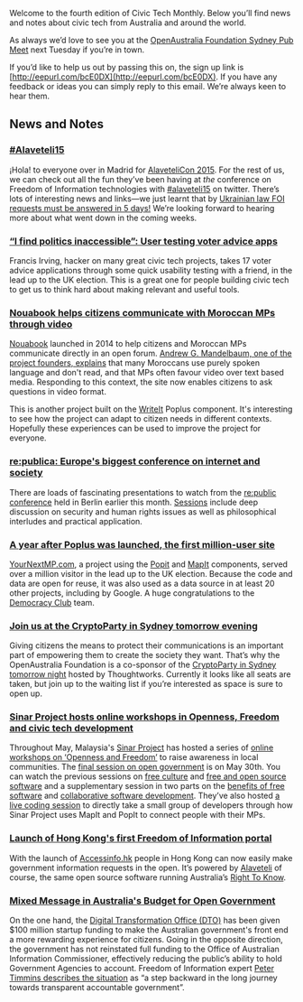 Welcome to the fourth edition of Civic Tech Monthly. Below you’ll find news and notes about civic tech from Australia and around the world.

As always we’d love to see you at the [OpenAustralia Foundation Sydney Pub Meet](http://www.meetup.com/OpenAustralia-Foundation/) next Tuesday if you’re in town.

If you’d like to help us out by passing this on, the sign up link is [http://eepurl.com/bcE0DX](http://eepurl.com/bcE0DX).
If you have any feedback or ideas you can simply reply to this email. We’re always keen to hear them.

## News and Notes

### [\#Alaveteli15](https://twitter.com/hashtag/alaveteli15?src=hash&vertical=default&f=tweets)

¡Hola! to everyone over in Madrid for [AlaveteliCon 2015](https://www.mysociety.org/projects/freedom-of-information/alaveteli/alavetelicon%202015/).
For the rest of us, we can check out all the fun they’ve been having at *the* conference on Freedom of Information technologies with [\#alaveteli15](https://twitter.com/hashtag/alaveteli15?src=hash&vertical=default&f=tweets)
 on twitter.
There’s lots of interesting news and links—we just learnt that by [Ukrainian law FOI requests must be answered in 5 days!](https://twitter.com/alaveteli_foi/status/600653401437921280)
We’re looking forward to hearing more about what went down in the coming weeks.

### [“I find politics inaccessible”: User testing voter advice apps](http://www.flourish.org/2015/04/i-find-politics-inaccessible-user-testing-voter-advice-apps/)

Francis Irving, hacker on many great civic tech projects, takes 17 voter advice applications through some quick usability testing with a friend, in the lead up to the UK election.
This is a great one for people building civic tech to get us to think hard about making relevant and useful tools.

### [Nouabook helps citizens communicate with Moroccan MPs through video](https://groups.google.com/forum/?utm_medium=email&utm_source=footer#!msg/poplus/XWzOrY-35fI/5opG2R2OgjgJ)

[Nouabook](http://nouabook.ma/) launched in 2014 to help citizens and Moroccan MPs communicate directly in an open forum.
[Andrew G. Mandelbaum, one of the project founders, explains](https://groups.google.com/forum/?utm_medium=email&utm_source=footer#!msg/poplus/XWzOrY-35fI/5opG2R2OgjgJ) that many Moroccans use purely spoken language and don't read, and that MPs often favour video over text based media.
Responding to this context, the site now enables citizens to ask questions in video format.

This is another project built on the [WriteIt](http://writeit.poplus.org/) Poplus component.
It's interesting to see how the project can adapt to citizen needs in different contexts.
Hopefully these experiences can be used to improve the project for everyone.

### [re:publica: Europe's biggest conference on internet and society](https://re-publica.de/en)

There are loads of fascinating presentations to watch from the [re:public conference](https://re-publica.de/en) held in Berlin earlier this month.
[Sessions](https://re-publica.de/archive/sessions) include deep discussion on security and human rights issues as well as philosophical interludes and practical application.

### [A year after Poplus was launched, the first million-user site](https://groups.google.com/forum/?utm_medium=email&utm_source=footer#!msg/poplus/0aieK9X0iz4/z7OO7BCTFHAJ)

[YourNextMP.com](https://yournextmp.com/), a project using the [Popit](http://popit.poplus.org/) and [MapIt](http://mapit.poplus.org/) components, served over a million visitor in the lead up to the UK election.
Because the code and data are open for reuse, it was also used as a data source in at least 20 other projects, including by Google.
A huge congratulations to the [Democracy Club](https://democracyclub.org.uk/) team.

### [Join us at the CryptoParty in Sydney tomorrow evening](http://www.eventbrite.com.au/e/cryptoparty-sydney-registration-16721045096?aff=estw)

Giving citizens the means to protect their communications is an important part of empowering them to create the society they want.
That’s why the OpenAustralia Foundation is a co-sponsor of the [CryptoParty in Sydney tomorrow night](http://www.eventbrite.com.au/e/cryptoparty-sydney-registration-16721045096?aff=estw) hosted by Thoughtworks.
Currently it looks like all seats are taken, but join up to the waiting list if you’re interested as space is sure to open up.

### [Sinar Project hosts online workshops in Openness, Freedom and civic tech development](http://sinarproject.org/en/activities)

Throughout May, Malaysia's [Sinar Project](http://sinarproject.org/en) has hosted a series of [online workshops on ‘Openness and Freedom’](http://sinarproject.org/en/activities) to raise awareness in local communities.
The [final session on open government](https://plus.google.com/events/cbt8k0f4c8gl449l4h6b89jb79s) is on May 30th.
You can watch the previous sessions on [free culture](https://www.youtube.com/watch?v=1nFcFaulr58&feature=youtu.be) and [free and open source software](https://www.youtube.com/watch?v=6UNx0Cq5l4Y) and a supplementary session in two parts on the [benefits of free software](https://www.youtube.com/watch?v=EaAabrBu5BU) and [collaborative software development](https://www.youtube.com/watch?v=djD0b_pwhPY).
They’ve also hosted [a live coding session](https://plus.google.com/events/cip9ia3dq50ag9f7daanslv0ljs) to directly take a small group of developers through how Sinar Project uses MapIt and PopIt to connect people with their MPs.

### [Launch of Hong Kong's first Freedom of Information portal](https://accessinfo.hk/)

With the launch of [Accessinfo.hk](https://accessinfo.hk) people in Hong Kong can now easily make government information requests in the open. It’s powered by [Alaveteli](http://alaveteli.org/) of course, the same open source software running Australia’s [Right To Know](https://www.righttoknow.org.au/).

### [Mixed Message in Australia's Budget for Open Government](http://foi-privacy.blogspot.com.au/2015/05/budget-allocates-transitional-cash-to.html)

On the one hand, the [Digital Transformation Office (DTO)](https://www.dto.gov.au/) has been given $100 million startup funding to make the Australian government's front end a more rewarding experience for citizens.
Going in the opposite direction, the government has not reinstated full funding to the Office of Australian Information Commissioner, effectively reducing the public’s ability to hold Government Agencies to account.
Freedom of Information expert [Peter Timmins describes the situation](http://foi-privacy.blogspot.com.au/2015/05/budget-allocates-transitional-cash-to.html) as “a step backward in the long journey towards transparent accountable government”.

